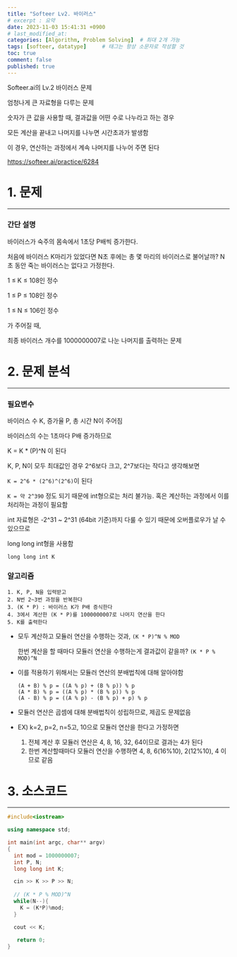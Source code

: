 ```yaml
---
title: "Softeer Lv2. 바이러스"
# excerpt : 요약
date: 2023-11-03 15:41:31 +0900
# last_modified_at: 
categories: [Algorithm, Problem Solving]  # 최대 2개 가능
tags: [softeer, datatype]     # 태그는 항상 소문자로 작성할 것
toc: true
comment: false
published: true
---
```


Softeer.ai의 Lv.2 바이러스 문제

엄청나게 큰 자료형을 다루는 문제

숫자가 큰 값을 사용할 때, 결과값을 어떤 수로 나누라고 하는 경우

모든 계산을 끝내고 나머지를 나누면 시간초과가 발생함

이 경우, 연산하는 과정에서 계속 나머지를 나누어 주면 된다

https://softeer.ai/practice/6284

# 1. 문제
---
### 간단 설명

바이러스가 숙주의 몸속에서 1초당 P배씩 증가한다.

처음에 바이러스 K마리가 있었다면 N초 후에는 총 몇 마리의 바이러스로 불어날까? N초 동안 죽는 바이러스는 없다고 가정한다.

1 ≤ K ≤ 108인 정수

1 ≤ P ≤ 108인 정수

1 ≤ N ≤ 106인 정수

가 주어질 때, 

최종 바이러스 개수를 1000000007로 나눈 나머지를 출력하는 문제


# 2. 문제 분석
---
### 필요변수
바이러스 수 K, 증가율 P, 총 시간 N이 주어짐

바이러스의 수는 1초마다 P배 증가하므로

K = K * (P)^N 이 된다

K, P, N이 모두 최대값인 경우 2^6보다 크고, 2^7보다는 작다고 생각해보면

`K = 2^6 * (2^6)^(2^6)`이 된다

`K = 약 2^390` 정도 되기 때문에 int형으로는 처리 불가능. 혹은 계산하는 과정에서 이를 처리하는 과정이 필요함

int 자료형은 -2^31 ~ 2^31 (64bit 기준)까지 다룰 수 있기 때문에 오버플로우가 날 수 있으므로

long long int형을 사용함

`long long int K`


### 알고리즘
```
1. K, P, N을 입력받고
2. N번 2~3번 과정을 반복한다
3. (K * P) : 바이러스 K가 P배 증식한다
4. 3에서 계산한 (K * P)를 1000000007로 나머지 연산을 한다
5. K를 출력한다
```
- 모두 계산하고 모듈러 연산을 수행하는 것과, `(K * P)^N % MOD`
    
    한번 계산을 할 때마다 모듈러 연산을 수행하는게 결과값이 같을까? `(K * P % MOD)^N`

- 이를 적용하기 위해서는 모듈러 연산의 분배법칙에 대해 알아야함

    ```
    (A + B) % p = ((A % p) + (B % p)) % p
    (A * B) % p = ((A % p) * (B % p)) % p
    (A - B) % p = ((A % p) - (B % p) + p) % p
    ```

- 모듈러 연산은 곱셈에 대해 분배법칙이 성립하므로, 제곱도 문제없음

- EX) k=2, p=2, n=5고, 10으로 모듈러 연산을 한다고 가정하면

    1) 전체 계산 후 모듈러 연산은 4, 8, 16, 32, 64이므로 결과는 4가 된다 
    2) 한번 계산할때마다 모듈러 연산을 수행하면
        4, 8, 6(16%10), 2(12%10), 4 이므로 같음
    
# 3. 소스코드
---
```cpp
#include<iostream>

using namespace std;

int main(int argc, char** argv)
{
  int mod = 1000000007;
  int P, N;
  long long int K;

  cin >> K >> P >> N;
  
  // (K * P % MOD)^N
  while(N--){
    K = (K*P)%mod;
  }

  cout << K;
  
   return 0;
}
```